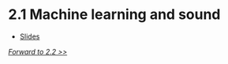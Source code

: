 # 2.1 Machine learning and sound

- [Slides](https://github.com/stevemclaugh/HILT-Audio-ML/blob/master/Day_2/Day_2_ML.pptx?raw=true)

[*Forward to 2.2 >>*](2.2.md)
